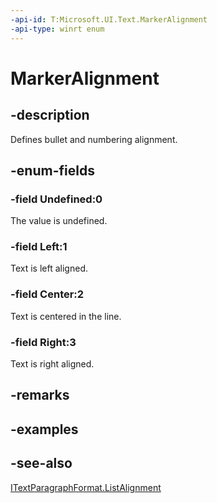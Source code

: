 ```yaml
---
-api-id: T:Microsoft.UI.Text.MarkerAlignment
-api-type: winrt enum
---
```


<!-- Enumeration syntax
public enum Windows.UI.Text.MarkerAlignment : int
-->

# MarkerAlignment

## -description
Defines bullet and numbering alignment.

## -enum-fields
### -field Undefined:0
The value is undefined.

### -field Left:1
Text is left aligned.

### -field Center:2
Text is centered in the line.

### -field Right:3
Text is right aligned.


## -remarks

## -examples

## -see-also
[ITextParagraphFormat.ListAlignment](itextparagraphformat_listalignment.md)
